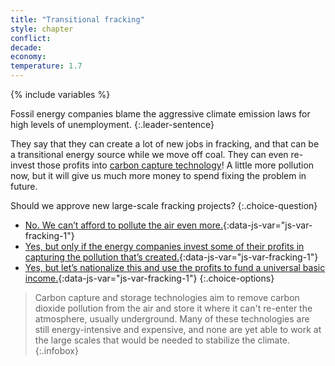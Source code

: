 ```yaml
---
title: "Transitional fracking"
style: chapter
conflict: 
decade: 
economy:
temperature: 1.7
---
```


{% include variables %}


Fossil energy companies blame the aggressive climate emission laws for high levels of unemployment. 
{:.leader-sentence}

They say that they can create a lot of new jobs in fracking, and that can be a transitional energy source while we move off coal. They can even re-invest those profits into [carbon capture technology](#infobox)! A little more pollution now, but it will give us much more money to spend fixing the problem in future.

Should we approve new large-scale fracking projects?
{:.choice-question}

- [No. We can’t afford to pollute the air even more.](chapter_weak-reforms.html){:data-js-var="js-var-fracking-1"}
- [Yes, but only if the energy companies invest some of their profits in capturing the pollution that’s created.](chapter_green-is-the-new-gold.html){:data-js-var="js-var-fracking-1"}
- [Yes, but let’s nationalize this and use the profits to fund a universal basic income.](chapter_people-get-richer.html){:data-js-var="js-var-fracking-1"}
{:.choice-options}

> Carbon capture and storage technologies aim to remove carbon dioxide pollution from the air and store it where it can't re-enter the atmosphere, usually underground. Many of these technologies are still energy-intensive and expensive, and none are yet able to work at the large scales that would be needed to stabilize the climate.
{:.infobox}
